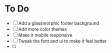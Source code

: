 # To Do

-   [ ] Add a glassmorphic footer background
-   [ ] Add more color themes
-   [ ] Make it mobile responsive
-   [ ] Tweak the font and ui to make it feel better
-   [ ]
